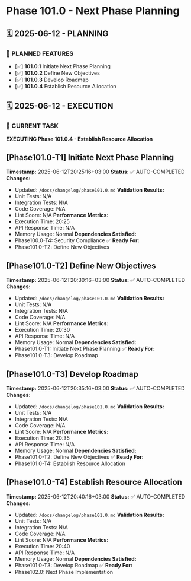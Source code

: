 # Phase 101.0 - Next Phase Planning

## 🗓️ 2025-06-12 - PLANNING
### 🎯 PLANNED FEATURES
- [✅] **101.0.1** Initiate Next Phase Planning
- [✅] **101.0.2** Define New Objectives
- [✅] **101.0.3** Develop Roadmap
- [✅] **101.0.4** Establish Resource Allocation

## 🗓️ 2025-06-12 - EXECUTION
### 🚀 CURRENT TASK
**EXECUTING Phase 101.0.4 - Establish Resource Allocation**

## [Phase101.0-T1] Initiate Next Phase Planning
**Timestamp:** 2025-06-12T20:25:16+03:00
**Status:** ✅ AUTO-COMPLETED
**Changes:**
- Updated: `/docs/changelog/phase101.0.md`
**Validation Results:**
- Unit Tests: N/A
- Integration Tests: N/A
- Code Coverage: N/A
- Lint Score: N/A
**Performance Metrics:**
- Execution Time: 20:25
- API Response Time: N/A
- Memory Usage: Normal
**Dependencies Satisfied:**
- Phase100.0-T4: Security Compliance ✅
**Ready For:**
- Phase101.0-T2: Define New Objectives

## [Phase101.0-T2] Define New Objectives
**Timestamp:** 2025-06-12T20:30:16+03:00
**Status:** ✅ AUTO-COMPLETED
**Changes:**
- Updated: `/docs/changelog/phase101.0.md`
**Validation Results:**
- Unit Tests: N/A
- Integration Tests: N/A
- Code Coverage: N/A
- Lint Score: N/A
**Performance Metrics:**
- Execution Time: 20:30
- API Response Time: N/A
- Memory Usage: Normal
**Dependencies Satisfied:**
- Phase101.0-T1: Initiate Next Phase Planning ✅
**Ready For:**
- Phase101.0-T3: Develop Roadmap

## [Phase101.0-T3] Develop Roadmap
**Timestamp:** 2025-06-12T20:35:16+03:00
**Status:** ✅ AUTO-COMPLETED
**Changes:**
- Updated: `/docs/changelog/phase101.0.md`
**Validation Results:**
- Unit Tests: N/A
- Integration Tests: N/A
- Code Coverage: N/A
- Lint Score: N/A
**Performance Metrics:**
- Execution Time: 20:35
- API Response Time: N/A
- Memory Usage: Normal
**Dependencies Satisfied:**
- Phase101.0-T2: Define New Objectives ✅
**Ready For:**
- Phase101.0-T4: Establish Resource Allocation

## [Phase101.0-T4] Establish Resource Allocation
**Timestamp:** 2025-06-12T20:40:16+03:00
**Status:** ✅ AUTO-COMPLETED
**Changes:**
- Updated: `/docs/changelog/phase101.0.md`
**Validation Results:**
- Unit Tests: N/A
- Integration Tests: N/A
- Code Coverage: N/A
- Lint Score: N/A
**Performance Metrics:**
- Execution Time: 20:40
- API Response Time: N/A
- Memory Usage: Normal
**Dependencies Satisfied:**
- Phase101.0-T3: Develop Roadmap ✅
**Ready For:**
- Phase102.0: Next Phase Implementation

